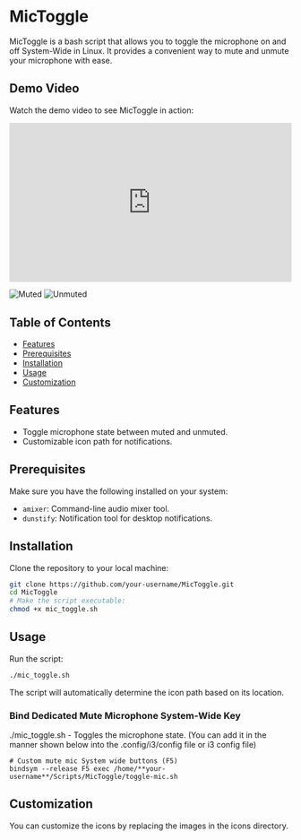 # MicToggle

MicToggle is a bash script that allows you to toggle the microphone on and off System-Wide in Linux. It provides a convenient way to mute and unmute your microphone with ease.

## Demo Video

Watch the demo video to see MicToggle in action:


<div style="position:relative; width:100%; height:0px; padding-bottom:56.250%">
  <iframe allow="fullscreen" allowfullscreen height="100%" src="https://streamable.com/e/hgs7ot?" width="100%" style="border:none; width:100%; height:100%; position:absolute; left:0px; top:0px; overflow:hidden;"></iframe>
</div>

![Muted](./icons/Muted.png) ![Unmuted](./icons/Unmuted.png)

## Table of Contents
- [Features](#features)
- [Prerequisites](#prerequisites)
- [Installation](#installation)
- [Usage](#usage)
- [Customization](#customization)

## Features

- Toggle microphone state between muted and unmuted.
- Customizable icon path for notifications.

## Prerequisites

Make sure you have the following installed on your system:

- `amixer`: Command-line audio mixer tool.
- `dunstify`: Notification tool for desktop notifications.

## Installation

Clone the repository to your local machine:

```bash
git clone https://github.com/your-username/MicToggle.git
cd MicToggle
# Make the script executable:
chmod +x mic_toggle.sh
```
## Usage

Run the script:
```bash
./mic_toggle.sh
```
The script will automatically determine the icon path based on its location.

### Bind Dedicated Mute Microphone System-Wide Key

./mic_toggle.sh - Toggles the microphone state. (You can add it in the manner shown below into the .config/i3/config file or i3 config file)

```
# Custom mute mic System wide buttons (F5)
bindsym --release F5 exec /home/**your-username**/Scripts/MicToggle/toggle-mic.sh		
```

## Customization

You can customize the icons by replacing the images in the icons directory.
